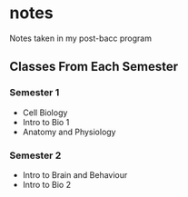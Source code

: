 # notes
Notes taken in my post-bacc program

## Classes From Each Semester
### Semester 1
- Cell Biology
- Intro to Bio 1
- Anatomy and Physiology

### Semester 2
- Intro to Brain and Behaviour
- Intro to Bio 2
